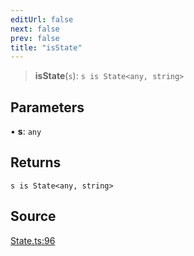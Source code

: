 ```yaml
---
editUrl: false
next: false
prev: false
title: "isState"
---
```


> **isState**(`s`): `s is State<any, string>`

## Parameters

• **s**: `any`

## Returns

`s is State<any, string>`

## Source

[State.ts:96](https://github.com/nodenogg-in/alpha-p2p/blob/aa60360/packages/statekit/src/State.ts#L96)
